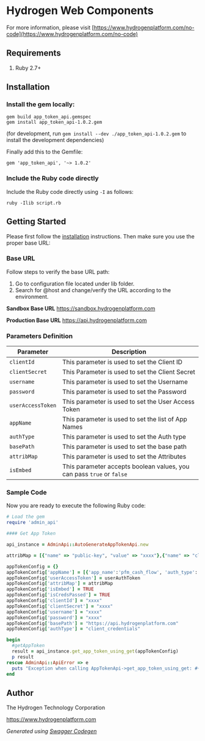 # Hydrogen Web Components

For more information, please visit [https://www.hydrogenplatform.com/no-code](https://www.hydrogenplatform.com/no-code)

## Requirements
1. Ruby 2.7+

## Installation

### Install the gem locally:

```shell
gem build app_token_api.gemspec
gem install app_token_api-1.0.2.gem
```
(for development, run `gem install --dev ./app_token_api-1.0.2.gem` to install the development dependencies)

Finally add this to the Gemfile:

    gem 'app_token_api', '~> 1.0.2'

### Include the Ruby code directly

Include the Ruby code directly using `-I` as follows:

```shell
ruby -Ilib script.rb
```

## Getting Started

Please first follow the [installation](#installation) instructions. Then make sure you use the proper base URL:

### Base URL
Follow steps to verify the base URL path:

1. Go to configuration file located under lib folder.
2. Search for @host and change/verify the URL according to the environment.

**Sandbox Base URL**
https://sandbox.hydrogenplatform.com

**Production Base URL**
https://api.hydrogenplatform.com

### Parameters Definition

| Parameter |  Description |
| ----------------------- | ----------------------------------------------- |
| `clientId` | This parameter is used to set the Client ID |
| `clientSecret` | This Parameter is used to set the Client Secret |
| `username` | This parameter is used to set the Username |
| `password` | This parameter is used to set the Password |
| `userAccessToken` | This parameter is used to set the User Access Token  |
| `appName` | This parameter is used to set the list of App Names |
| `authType` | This parameter is used to set the Auth type |
| `basePath` | This parameter is used to set the base path | 
| `attribMap`| This parameter is used to set the Attributes |
| `isEmbed` | This parameter accepts boolean values, you can pass `true` or `false` |

### Sample Code
Now you are ready to execute the following Ruby code:

```ruby
# Load the gem
require 'admin_api'

#### Get App Token

api_instance = AdminApi::AutoGenerateAppTokenApi.new

attribMap = [{"name" => "public-key", "value" => "xxxx"},{"name" => "client-id", "value" => "xxxx"}, {"name" => "card-id", "value" => "xxxx"}]

appTokenConfig = {}
appTokenConfig['appName'] = [{'app_name':'pfm_cash_flow', 'auth_type':'password_credentials'}]
appTokenConfig['userAccessToken'] = userAuthToken
appTokenConfig['attribMap'] = attribMap
appTokenConfig['isEmbed'] = TRUE
appTokenConfig['isCredsPassed'] = TRUE
appTokenConfig['clientId'] = "xxxx"
appTokenConfig['clientSecret'] = "xxxx"
appTokenConfig['username'] = "xxxx"
appTokenConfig['password'] = "xxxx"
appTokenConfig['basePath'] = "https://api.hydrogenplatform.com"
appTokenConfig['authType'] = "client_credentials"

begin
  #getAppToken
  result = api_instance.get_app_token_using_get(appTokenConfig)
  p result
rescue AdminApi::ApiError => e
  puts "Exception when calling AppTokenApi->get_app_token_using_get: #{e}"
end

```

## Author
The Hydrogen Technology Corporation

https://www.hydrogenplatform.com

*Generated using [Swagger Codegen](https://github.com/swagger-api/swagger-codegen)*
